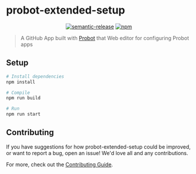 # probot-extended-setup

<p align="center">
  <a href="https://github.com/semantic-release/semantic-release"><img alt="semantic-release" src="https://img.shields.io/badge/%20%20%F0%9F%93%A6%F0%9F%9A%80-semantic--release-e10079.svg"></a>
  <a href="https://npmjs.com/package/probot-extended-setup"><img src="https://badgen.net/npm/v/probot-extended-setup" alt="npm"></a>
<p>

> A GitHub App built with [Probot](https://github.com/probot/probot) that Web editor for configuring Probot apps

## Setup

```sh
# Install dependencies
npm install

# Compile
npm run build

# Run
npm run start
```

## Contributing

If you have suggestions for how probot-extended-setup could be improved, or want to report a bug, open an issue! We'd love all and any contributions.

For more, check out the [Contributing Guide](CONTRIBUTING.md).
